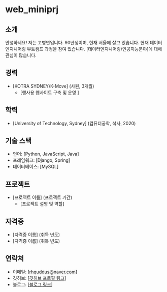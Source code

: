 # web_miniprj


## 소개

안녕하세요! 저는 고병연입니다. 90년생이며, 현재 서울에 살고 있습니다. 현재 데이터 엔지니어링 부트캠프 과정을 참여 있습니다. [데이터엔지니어링/인공지능분야]에 대해 관심이 많습니다.

## 경력


- [KOTRA SYDNEY/K-Move] (사원, 3개월)
  - [행사용 웹사이트 구축 및 운영 ]


## 학력

- [University of Technology, Sydney] (컴퓨터공학, 석사, 2020)

## 기술 스택

- 언어: [Python, JavaScript, Java]
- 프레임워크: [Django, Spring]
- 데이터베이스: [MySQL]

## 프로젝트

- [프로젝트 이름] (프로젝트 기간)
  - [프로젝트 설명 및 역할]

## 자격증

- [자격증 이름] (취득 년도)
- [자격증 이름] (취득 년도)

## 연락처

- 이메일: [rhquddus@naver.com]
- 깃허브: [[깃허브 프로필 링크](https://github.com/mastgm0817/)]
- 블로그: [[블로그 링크](https://gamma.app/docs/Web-Development-Portfolio-jxcg4g96hghw4xi)]
